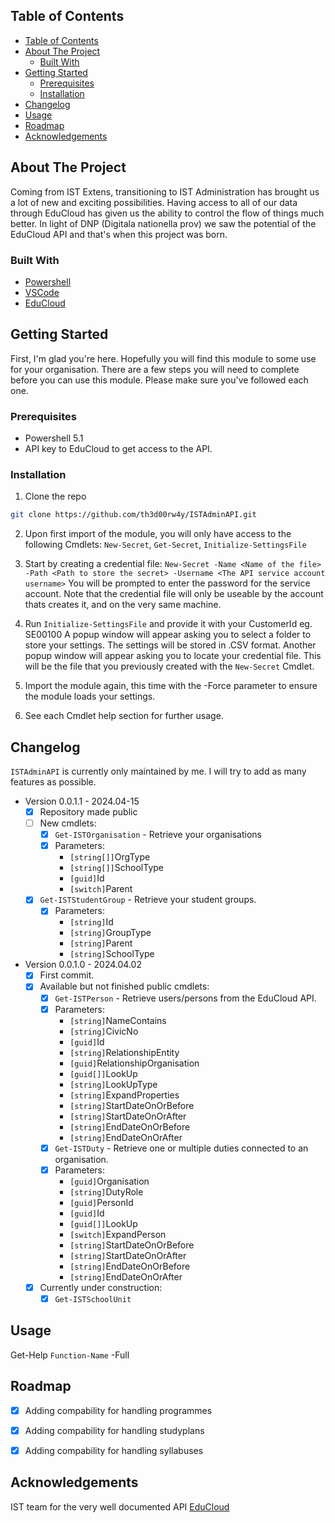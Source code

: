 <!-- TABLE OF CONTENTS -->
## Table of Contents

- [Table of Contents](#table-of-contents)
- [About The Project](#about-the-project)
  - [Built With](#built-with)
- [Getting Started](#getting-started)
  - [Prerequisites](#prerequisites)
  - [Installation](#installation)
- [Changelog](#changelog)
- [Usage](#usage)
- [Roadmap](#roadmap)
- [Acknowledgements](#acknowledgements)



<!-- ABOUT THE PROJECT -->
## About The Project
Coming from IST Extens, transitioning to IST Administration has brought us a lot of new and exciting possibilities.
Having access to all of our data through EduCloud has given us the ability to control the flow of things much better.
In light of DNP (Digitala nationella prov) we saw the potential of the EduCloud API and that's when this project was born.


### Built With

* [Powershell](https://docs.microsoft.com/en-us/powershell/)
* [VSCode](https://code.visualstudio.com/)
* [EduCloud](https://api.ist.com/ss12000v2-api/)


<!-- GETTING STARTED -->
## Getting Started

First, I'm glad you're here. Hopefully you will find this module to some use for your organisation.
There are a few steps you will need to complete before you can use this module.
Please make sure you've followed each one.

### Prerequisites

* Powershell 5.1
* API key to EduCloud to get access to the API.

### Installation

1. Clone the repo
```sh
git clone https://github.com/th3d00rw4y/ISTAdminAPI.git
```
2. Upon first import of the module, you will only have access to the following Cmdlets:
`New-Secret`, `Get-Secret`, `Initialize-SettingsFile`

3. Start by creating a credential file: `New-Secret -Name <Name of the file> -Path <Path to store the secret> -Username <The API service account username>`
You will be prompted to enter the password for the service account.
Note that the credential file will only be useable by the account thats creates it, and on the very same machine.

4. Run `Initialize-SettingsFile` and provide it with your CustomerId eg. SE00100
A popup window will appear asking you to select a folder to store your settings. The settings will be stored in .CSV format.
Another popup window will appear asking you to locate your credential file. This will be the file that you previously created with the `New-Secret` Cmdlet.

5. Import the module again, this time with the -Force parameter to ensure the module loads your settings.

6. See each Cmdlet help section for further usage.

## Changelog

`ISTAdminAPI` is currently only maintained by me. I will try to add as many features as possible.
- Version 0.0.1.1 - 2024.04-15
  - [x] Repository made public
  - [ ] New cmdlets:
    - [x] `Get-ISTOrganisation` - Retrieve your organisations
    - [x] Parameters:
      - `[string[]]`OrgType
      - `[string[]]`SchoolType
      - `[guid]`Id
      - `[switch]`Parent
  - [x] `Get-ISTStudentGroup` - Retrieve your student groups.
    - [x] Parameters:
      - `[string]`Id
      - `[string]`GroupType
      - `[string]`Parent
      - `[string]`SchoolType
- Version 0.0.1.0 - 2024.04.02
  - [x] First commit.
  - [x] Available but not finished public cmdlets:
    - [x] `Get-ISTPerson` - Retrieve users/persons from the EduCloud API.
    - [x] Parameters: 
      - `[string]`NameContains
      - `[string]`CivicNo
      - `[guid]`Id
      - `[string]`RelationshipEntity
      - `[guid]`RelationshipOrganisation
      - `[guid[]]`LookUp
      - `[string]`LookUpType
      - `[string]`ExpandProperties
      - `[string]`StartDateOnOrBefore
      - `[string]`StartDateOnOrAfter
      - `[string]`EndDateOnOrBefore
      - `[string]`EndDateOnOrAfter
    - [x] `Get-ISTDuty` - Retrieve one or multiple duties connected to an organisation.
    - [x] Parameters: 
      - `[guid]`Organisation
      - `[string]`DutyRole
      - `[guid]`PersonId
      - `[guid]`Id
      - `[guid[]]`LookUp
      - `[switch]`ExpandPerson
      - `[string]`StartDateOnOrBefore
      - `[string]`StartDateOnOrAfter
      - `[string]`EndDateOnOrBefore
      - `[string]`EndDateOnOrAfter
  - [x] Currently under construction:
    - [x] `Get-ISTSchoolUnit`
<!-- USAGE EXAMPLES -->
## Usage

Get-Help `Function-Name` -Full


<!-- ROADMAP -->
## Roadmap

 - [x] Adding compability for handling programmes

 - [x] Adding compability for handling studyplans

 - [x] Adding compability for handling syllabuses


<!-- ACKNOWLEDGEMENTS -->
## Acknowledgements
IST team for the very well documented API [EduCloud](https://api.ist.com/ss12000v2-api/)
